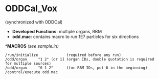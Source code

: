 # ODDCal_Vox
(synchronized with ODDCal)

* __Developed Functions__: multiple organs, RBM
* __odd.mac__: contains macro to run 1E7 particles for six directions

*__MACROS__ _(see sample.in)_
```
/run/initialize             (required before any run)
/odd/organ     "1 2" [or 1] (organ IDs, double quotation is required for multiple sources) 
/odd/organ     "0 1 2"      (for RBM IDs, put 0 in the beginning) 
/control/execute odd.mac
```
